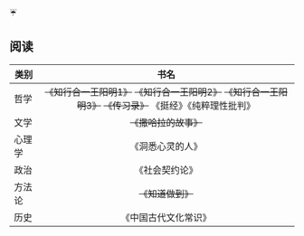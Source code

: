

:umbrella:

## 阅读

| 类别|书名|
| ----|:----:|
| 哲学|  ~~《知行合一王阳明1》~~  ~~《知行合一王阳明2》~~  ~~《知行合一王阳明3》~~ ~~《传习录》~~  《挺经》《纯粹理性批判》 |
| 文学|  ~~《撒哈拉的故事》~~   	|
| 心理学|《洞悉心灵的人》 |
| 政治|《社会契约论》 |
| 方法论|  ~~《知道做到》~~   |
| 历史|  《中国古代文化常识》   |
